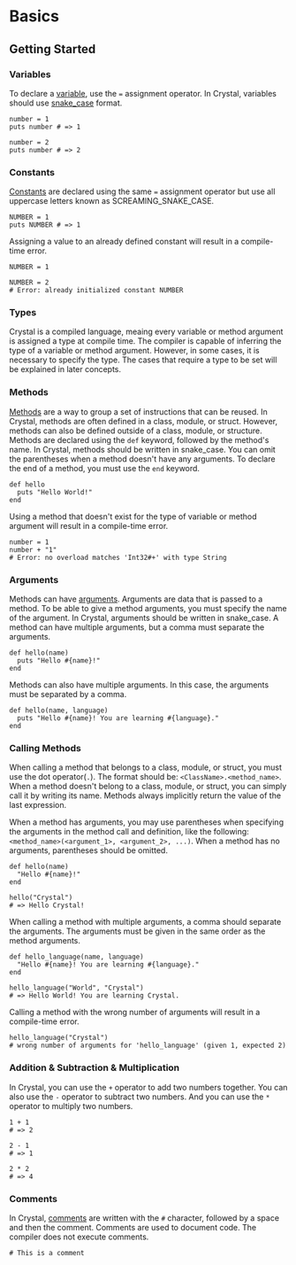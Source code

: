 # Basics

## Getting Started

### Variables

To declare a [variable][variables], use the `=` assignment operator.
In Crystal, variables should use [snake_case][snake-case] format.

```crystal
number = 1
puts number # => 1

number = 2
puts number # => 2
```

### Constants

[Constants][constants] are declared using the same `=` assignment operator but use all uppercase letters known as SCREAMING_SNAKE_CASE.

```crystal
NUMBER = 1
puts NUMBER # => 1
```

Assigning a value to an already defined constant will result in a compile-time error.

```crystal
NUMBER = 1

NUMBER = 2
# Error: already initialized constant NUMBER
```

### Types

Crystal is a compiled language, meaing every variable or method argument is assigned a type at compile time.
The compiler is capable of inferring the type of a variable or method argument.
However, in some cases, it is necessary to specify the type.
The cases that require a type to be set will be explained in later concepts.

### Methods

[Methods][methods] are a way to group a set of instructions that can be reused.
In Crystal, methods are often defined in a class, module, or struct.
However, methods can also be defined outside of a class, module, or structure.
Methods are declared using the `def` keyword, followed by the method's name.
In Crystal, methods should be written in snake_case.
You can omit the parentheses when a method doesn't have any arguments.
To declare the end of a method, you must use the `end` keyword.

```crystal
def hello
  puts "Hello World!"
end
```

Using a method that doesn't exist for the type of variable or method argument will result in a compile-time error.

```crystal
number = 1
number + "1"
# Error: no overload matches 'Int32#+' with type String
```

### Arguments

Methods can have [arguments][arguments].
Arguments are data that is passed to a method.
To be able to give a method arguments, you must specify the name of the argument.
In Crystal, arguments should be written in snake_case.
A method can have multiple arguments, but a comma must separate the arguments.

```crystal
def hello(name)
  puts "Hello #{name}!"
end
```

Methods can also have multiple arguments.
In this case, the arguments must be separated by a comma.

```crystal
def hello(name, language)
  puts "Hello #{name}! You are learning #{language}."
end
```

### Calling Methods

When calling a method that belongs to a class, module, or struct, you must use the dot operator(`.`).
The format should be: `<ClassName>.<method_name>`.
When a method doesn't belong to a class, module, or struct, you can simply call it by writing its name.
Methods always implicitly return the value of the last expression.

When a method has arguments, you may use parentheses when specifying the arguments in the method call and definition, like the following: `<method_name>(<argument_1>, <argument_2>, ...)`.
When a method has no arguments, parentheses should be omitted.

```crystal
def hello(name)
  "Hello #{name}!"
end

hello("Crystal")
# => Hello Crystal!
```

When calling a method with multiple arguments, a comma should separate the arguments.
The arguments must be given in the same order as the method arguments.

```crystal
def hello_language(name, language)
  "Hello #{name}! You are learning #{language}."
end

hello_language("World", "Crystal")
# => Hello World! You are learning Crystal.
```

Calling a method with the wrong number of arguments will result in a compile-time error.

```crystal
hello_language("Crystal")
# wrong number of arguments for 'hello_language' (given 1, expected 2)
```

### Addition & Subtraction & Multiplication

In Crystal, you can use the `+` operator to add two numbers together.
You can also use the `-` operator to subtract two numbers.
And you can use the `*` operator to multiply two numbers.

```crystal
1 + 1
# => 2

2 - 1
# => 1

2 * 2
# => 4
```

### Comments

In Crystal, [comments][comments] are written with the `#` character, followed by a space and then the comment.
Comments are used to document code.
The compiler does not execute comments.

```crystal
# This is a comment
```

[arguments]: https://crystal-lang.org/reference/latest/tutorials/basics/60_methods.html#arguments
[comments]: https://crystal-lang.org/reference/latest/syntax_and_semantics/comments.html
[constants]: https://crystal-lang.org/reference/latest/syntax_and_semantics/constants.html
[methods]: https://crystal-lang.org/reference/latest/tutorials/basics/60_methods.html#methods
[return]: https://crystal-lang.org/reference/latest/tutorials/basics/60_methods.html#returning-a-value
[snake-case]: https://en.wikipedia.org/wiki/Snake_case
[type]: https://crystal-lang.org/reference/latest/tutorials/basics/20_variables.html#type
[variables]: https://crystal-lang.org/reference/latest/tutorials/basics/20_variables.html
